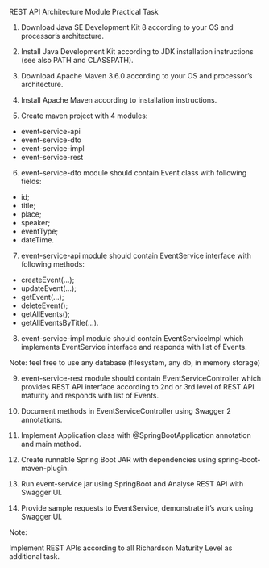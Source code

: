 REST API Architecture Module Practical Task


1.    Download Java SE Development Kit 8 according to your OS and processor’s architecture.


2.    Install Java Development Kit according to JDK installation instructions (see also PATH and CLASSPATH).


3.    Download Apache Maven 3.6.0 according to your OS and processor’s architecture.


4.    Install Apache Maven according to installation instructions.


5.    Create maven project with 4 modules:

*   event-service-api
*   event-service-dto
*   event-service-impl
*   event-service-rest

6.    event-service-dto module should contain Event class with following fields:

*   id;
*   title;
*   place;
*   speaker;
*   eventType;
*   dateTime.

7.    event-service-api module should contain EventService interface with following methods:

*   createEvent(…);
*   updateEvent(…);
*   getEvent(…);
*   deleteEvent();
*   getAllEvents();
*   getAllEventsByTitle(…).

8.    event-service-impl module should contain EventServiceImpl which implements EventService interface and responds with list of Events.

  Note: feel free to use any database (filesystem, any db, in memory storage)

9.    event-service-rest module should contain EventServiceController which provides REST API interface according to 2nd or 3rd level of REST API maturity and responds with list of Events.


10.   Document methods in EventServiceController using Swagger 2 annotations.


11.   Implement Application class with @SpringBootApplication annotation and main method.


12.   Create runnable Spring Boot JAR with dependencies using spring-boot-maven-plugin.


13.   Run event-service jar using SpringBoot and Analyse REST API with Swagger UI.


14.   Provide sample requests to EventService, demonstrate it’s work using Swagger UI.


Note:

  Implement REST APIs according to all Richardson Maturity Level as additional task.